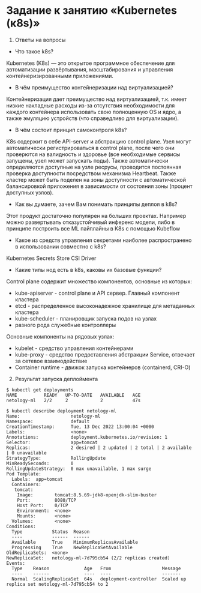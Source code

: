 # Задание к занятию «Kubernetes (к8s)»

1. Ответы на вопросы
-  Что такое k8s?

Kubernetes (K8s) — это открытое программное обеспечение для автоматизации развёртывания, масштабирования и управления контейнеризированными приложениями.

- В чём преимущество контейнеризации над виртуализацией?

Контейнеризация дает преимущество над виртуализацией, т.к. имеет низкие накладные расходы из-за отсутствия необходимости для каждого контейнера использовать свою полноценную OS и ядро, а также эмуляцию устройств (что справедливо для виртуализации).

- В чём состоит принцип самоконтроля k8s?

K8s содержит в себе API-server и абстракцию control plane. Узел могут автоматически  регистрироваться в control plane, после чего они проверются на валидность и здоровье (все необходимые сервисы запущены, узел может запускать поды). Также автоматически определяются доступные на узле ресрусы, проводится постоянная проверка доступности посредством механизма Heartbeat. Также кластер может быть поделен на зоны доступности с автоматической балансировкой приложения в зависимости от состояния зоны (процент доступных узлов).

- Как вы думаете, зачем Вам понимать принципы деплоя в k8s?

Этот продукт достаточно популярен на больших проектах. Например можно развертывать отказустойчивый инференс модели, либо в принципе построить все ML пайплайны в K8s с помощью Kubeflow

- Какое из средств управления секретами наиболее распространено в использовании совместно с k8s?

Kubernetes Secrets Store CSI Driver

- Какие типы нод есть в k8s, каковы их базовые функции?

Control plane содержит множество компонентов, основные из которых:

- kube-apiserver - control plane и API сервер. Главный компонент кластера
- etcd - распределенное высоконадежное хранилище для метаданных кластера
- kube-scheduler - планировщик запуска подов на узлах
- разного рода служебные контроллеры

Основные компоненты на рядовых узлах:

- kubelet - средство управления контейнерами
- kube-proxy - средство предоставления абстракции Service, отвечает за сетевое взаимодействие
- Container runtime - движок запуска контейнеров (containerd, CRI-O)

2. Результат запуска деплоймента
```
$ kubectl get deployments
NAME          READY   UP-TO-DATE   AVAILABLE   AGE
netology-ml   2/2     2            2           47s

$ kubectl describe deployment netology-ml
Name:                   netology-ml
Namespace:              default
CreationTimestamp:      Tue, 13 Dec 2022 13:00:04 +0000
Labels:                 <none>
Annotations:            deployment.kubernetes.io/revision: 1
Selector:               app=tomcat
Replicas:               2 desired | 2 updated | 2 total | 2 available | 0 unavailable
StrategyType:           RollingUpdate
MinReadySeconds:        0
RollingUpdateStrategy:  0 max unavailable, 1 max surge
Pod Template:
  Labels:  app=tomcat
  Containers:
   tomcat:
    Image:        tomcat:8.5.69-jdk8-openjdk-slim-buster
    Port:         8080/TCP
    Host Port:    0/TCP
    Environment:  <none>
    Mounts:       <none>
  Volumes:        <none>
Conditions:
  Type           Status  Reason
  ----           ------  ------
  Available      True    MinimumReplicasAvailable
  Progressing    True    NewReplicaSetAvailable
OldReplicaSets:  <none>
NewReplicaSet:   netology-ml-7d795cb54 (2/2 replicas created)
Events:
  Type    Reason             Age   From                   Message
  ----    ------             ----  ----                   -------
  Normal  ScalingReplicaSet  64s   deployment-controller  Scaled up replica set netology-ml-7d795cb54 to 2
```
